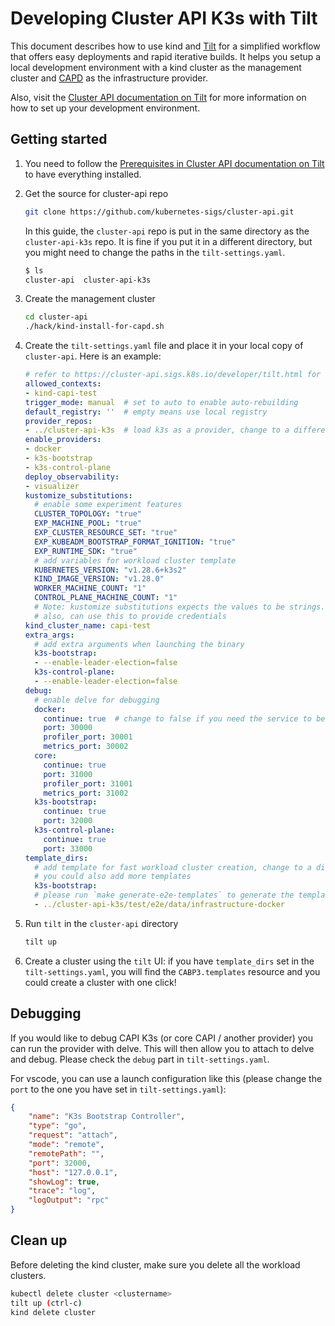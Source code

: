 # Developing Cluster API K3s with Tilt
This document describes how to use kind and [Tilt][tilt] for a simplified workflow that offers easy deployments and rapid iterative builds. It helps you setup a local development environment with a kind cluster as the management cluster and [CAPD][capd] as the infrastructure provider.

Also, visit the [Cluster API documentation on Tilt][cluster_api_tilt] for more information on how to set up your development environment.

[tilt]: https://tilt.dev
[cluster_api_tilt]: https://cluster-api.sigs.k8s.io/developer/tilt.html
[capd]: https://github.com/kubernetes-sigs/cluster-api/tree/main/test/infrastructure/docker

## Getting started

1. You need to follow the [Prerequisites in Cluster API documentation on Tilt](https://cluster-api.sigs.k8s.io/developer/tilt.html#prerequisites) to have everything installed.

2. Get the source for cluster-api repo
  
    ```bash
    git clone https://github.com/kubernetes-sigs/cluster-api.git
    ```

    In this guide, the `cluster-api` repo is put in the same directory as the `cluster-api-k3s` repo. It is fine if you put it in a different directory, but you might need to change the paths in the `tilt-settings.yaml`.
    
    ```bash
    $ ls
    cluster-api  cluster-api-k3s
    ```

3. Create the management cluster
    
    ```bash
    cd cluster-api
    ./hack/kind-install-for-capd.sh
    ```

4. Create the `tilt-settings.yaml` file and place it in your local copy of `cluster-api`. Here is an example:
    ```yaml
    # refer to https://cluster-api.sigs.k8s.io/developer/tilt.html for documentation
    allowed_contexts:
    - kind-capi-test
    trigger_mode: manual  # set to auto to enable auto-rebuilding
    default_registry: ''  # empty means use local registry 
    provider_repos:
    - ../cluster-api-k3s  # load k3s as a provider, change to a different path if needed
    enable_providers:
    - docker
    - k3s-bootstrap
    - k3s-control-plane
    deploy_observability:
    - visualizer
    kustomize_substitutions:
      # enable some experiment features
      CLUSTER_TOPOLOGY: "true"
      EXP_MACHINE_POOL: "true"
      EXP_CLUSTER_RESOURCE_SET: "true"
      EXP_KUBEADM_BOOTSTRAP_FORMAT_IGNITION: "true"
      EXP_RUNTIME_SDK: "true"
      # add variables for workload cluster template
      KUBERNETES_VERSION: "v1.28.6+k3s2"
      KIND_IMAGE_VERSION: "v1.28.0"
      WORKER_MACHINE_COUNT: "1"
      CONTROL_PLANE_MACHINE_COUNT: "1"
      # Note: kustomize substitutions expects the values to be strings. This can be achieved by wrapping the values in quotation marks.
      # also, can use this to provide credentials
    kind_cluster_name: capi-test
    extra_args:
      # add extra arguments when launching the binary 
      k3s-bootstrap:
      - --enable-leader-election=false
      k3s-control-plane:
      - --enable-leader-election=false
    debug: 
      # enable delve for debugging
      docker:
        continue: true  # change to false if you need the service to be running after the delve has been connected
        port: 30000
        profiler_port: 30001
        metrics_port: 30002
      core:
        continue: true
        port: 31000
        profiler_port: 31001
        metrics_port: 31002
      k3s-bootstrap:
        continue: true
        port: 32000
      k3s-control-plane:
        continue: true
        port: 33000
    template_dirs:
      # add template for fast workload cluster creation, change to a different path if needed
      # you could also add more templates
      k3s-bootstrap:
      # please run `make generate-e2e-templates` to generate the templates first
      - ../cluster-api-k3s/test/e2e/data/infrastructure-docker
    ```
5. Run `tilt` in the `cluster-api` directory

    ```bash
    tilt up
    ```

6. Create a cluster using the `tilt` UI: if you have `template_dirs` set in the `tilt-settings.yaml`, you will find the `CABP3.templates` resource and you could create a cluster with one click!

## Debugging

If you would like to debug CAPI K3s (or core CAPI / another provider) you can run the provider with delve. This will then allow you to attach to delve and debug. Please check the `debug` part in `tilt-settings.yaml`.

For vscode, you can use a launch configuration like this (please change the `port` to the one you have set in `tilt-settings.yaml`):
```json
{
    "name": "K3s Bootstrap Controller",
    "type": "go",
    "request": "attach",
    "mode": "remote",
    "remotePath": "",
    "port": 32000,
    "host": "127.0.0.1",
    "showLog": true,
    "trace": "log",
    "logOutput": "rpc"
}
```
## Clean up
Before deleting the kind cluster, make sure you delete all the workload clusters.
```bash
kubectl delete cluster <clustername>
tilt up (ctrl-c)
kind delete cluster
```